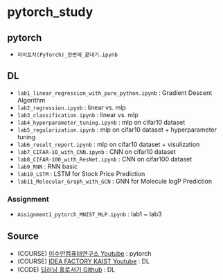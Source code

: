 # pytorch_study

## pytorch
* `파이토치(PyTorch)_한번에_끝내기.ipynb`

## DL
* `lab1_linear_regression_with_pure_python.ipynb` : Gradient Descent Algorithm
* `lab2_regression.ipynb` : linear vs. mlp
* `lab3_classification.ipynb` : linear vs. mlp
* `lab4_hyperparameter_tuning.ipynb` : mlp on cifar10 dataset
* `lab5_regularization.ipynb` : mlp on cifar10 dataset + hyperparameter tuning
* `lab6_result_report.ipynb` : mlp on cifar10 dataset + visulization
* `lab7_CIFAR-10_with_CNN.ipynb` : CNN on cifar10 dataset
* `lab8_CIFAR-100_with_ResNet.ipynb` : CNN on cifar100 dataset
* `lab9_RNN` : RNN basic
* `lab10_LSTM` : LSTM for Stock Price Prediction
* `lab11_Molecular_Graph_with_GCN` : GNN for Molecule logP Prediction

### Assignment
* `Assignment1_pytorch_MNIST_MLP.ipynb` : lab1 ~ lab3

## Source
* (COURSE) [이수안컴퓨터연구소 Youtube](https://www.youtube.com/watch?v=k60oT_8lyFw) : pytorch
* (COURSE) [IDEA FACTORY KAIST Youtube](https://youtube.com/playlist?list=PLSAJwo7mw8jn8iaXwT4MqLbZnS-LJwnBd&si=38Kw_t90GrKvav1i) : DL
* (CODE) [딥러닝 홀로서기 Github](https://github.com/heartcored98/Standalone-DeepLearning) : DL
